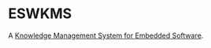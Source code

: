 # ESWKMS

A [Knowledge Management System for Embedded Software](http://eswkms-orggithubio.readthedocs.org/en/latest/).
